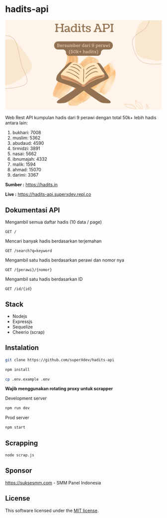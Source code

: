 # hadits-api

![Cover](https://github.com/superXdev/hadits-api/blob/main/cover.png?raw=true)

Web Rest API kumpulan hadis dari 9 perawi dengan total 50k+ lebih hadis antara lain:
1. bukhari: 7008
2. muslim: 5362
3. abudaud: 4590
4. tirmidzi: 3891
5. nasai: 5662
6. ibnumajah: 4332
7. malik: 1594
8. ahmad: 15070
9. darimi: 3367


__Sumber :__ https://hadits.in

__Live :__ https://hadits-api.superxdev.repl.co

## Dokumentasi API

Mengambil semua daftar hadis (10 data / page)

```
GET /
```

Mencari banyak hadis berdasarkan terjemahan

```
GET /search?q=keyword
```

Mengambil satu hadis berdasarkan perawi dan nomor nya

```
GET /{perawi}/{nomor}
```

Mengambil satu hadis berdasarkan ID

```
GET /id/{id}
```


## Stack

- Nodejs
- Expressjs
- Sequelize
- Cheerio (scrap)

## Instalation

```sh
git clone https://github.com/superXdev/hadits-api
```

```sh
npm install
```

```sh
cp .env.example .env
```
__Wajib menggunakan rotating proxy untuk scrapper__

Development server
```sh
npm run dev
```

Prod server
```sh
npm start
```

## Scrapping

```sh
node scrap.js
```

## Sponsor
https://suksesmm.com - SMM Panel Indonesia

## License

This software licensed under the [MIT license](https://opensource.org/licenses/MIT).
